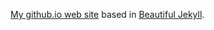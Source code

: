 
[My github.io web site](https://cbalfour.github.io) based in [Beautiful Jekyll](https://github.com/daattali/beautiful-jekyll).

